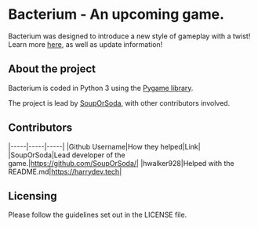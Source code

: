 # **Bacterium - An upcoming game.**
Bacterium was designed to introduce a new style of gameplay with a twist!
Learn more [here](https://bacterium.xyz/), as well as update information!
## About the project
Bacterium is coded in Python 3 using the [Pygame library](https://www.pygame.org).

The project is lead by [SoupOrSoda](https://github.com/SoupOrSoda/), with other contributors involved.
## Contributors
|-----|-----|-----|
|Github Username|How they helped|Link|
|SoupOrSoda|Lead developer of the game.|https://github.com/SoupOrSoda/|
|hwalker928|Helped with the README.md|https://harrydev.tech|
## Licensing
Please follow the guidelines set out in the LICENSE file.
